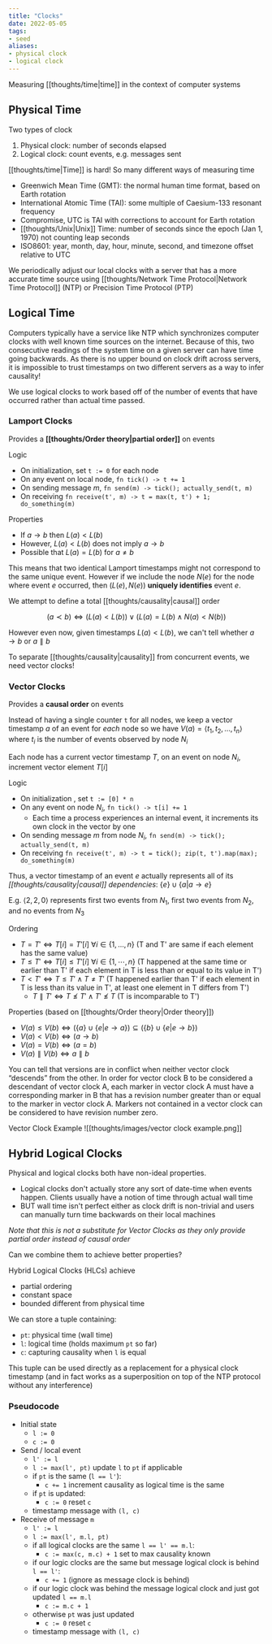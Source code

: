 ```yaml
---
title: "Clocks"
date: 2022-05-05
tags:
- seed
aliases:
- physical clock
- logical clock
---
```


Measuring [[thoughts/time|time]] in the context of computer systems

## Physical Time
Two types of clock
1. Physical clock: number of seconds elapsed
2. Logical clock: count events, e.g. messages sent

[[thoughts/time|Time]] is hard! So many different ways of measuring time
- Greenwich Mean Time (GMT): the normal human time format, based on Earth rotation
- International Atomic Time (TAI): some multiple of Caesium-133 resonant frequency
- Compromise, UTC is TAI with corrections to account for Earth rotation
- [[thoughts/Unix|Unix]] Time: number of seconds since the epoch (Jan 1, 1970) not counting leap seconds
- ISO8601: year, month, day, hour, minute, second, and timezone offset relative to UTC

We periodically adjust our local clocks with a server that has a more accurate time source using [[thoughts/Network Time Protocol|Network Time Protocol]] (NTP) or Precision Time Protocol (PTP)

## Logical Time
Computers typically have a service like NTP which synchronizes computer clocks with well known time sources on the internet. Because of this, two consecutive readings of the system time on a given server can have time going backwards. As there is no upper bound on clock drift across servers, it is impossible to trust timestamps on two different servers as a way to infer causality!

We use logical clocks to work based off of the number of events that have occurred rather than actual time passed.

### Lamport Clocks
Provides a **[[thoughts/Order theory|partial order]]** on events

Logic
- On initialization, set `t := 0` for each node
- On any event on local node, `fn tick() -> t += 1`
- On sending message $m$, `fn send(m) -> tick(); actually_send(t, m)`
- On receiving `fn receive(t', m) -> t = max(t, t') + 1; do_something(m)`

Properties
- If $a \rightarrow b$ then $L(a) < L(b)$
- However, $L(a) < L(b)$ does not imply $a \rightarrow b$
- Possible that $L(a) = L(b)$ for $a \neq b$

This means that two identical Lamport timestamps might not correspond to the same unique event. However if we include the node $N(e)$ for the node where event $e$ occurred, then $(L(e), N(e))$ **uniquely identifies** event $e$.

We attempt to define a total [[thoughts/causality|causal]] order

$$(a \prec b) \iff (L(a) < L(b)) \lor (L(a) = L(b) \land N(a) < N(b))$$

However even now, given timestamps $L(a) < L(b)$, we can't tell whether $a \rightarrow b$ or $a \parallel b$

To separate [[thoughts/causality|causality]] from concurrent events, we need vector clocks!

### Vector Clocks
Provides a **causal order** on events

Instead of having a single counter `t` for all nodes, we keep a vector timestamp $a$ of an event for *each* node so we have $V(a) = \langle t_1, t_2, \ldots, t_n \rangle$ where $t_i$ is the number of events observed by node $N_i$

Each node has a current vector timestamp $T$, on an event on node $N_i$, increment vector element $T[i]$

Logic
- On initialization , set `t := [0] * n`
- On any event on node $N_i$, `fn tick() -> t[i] += 1`
	- Each time a process experiences an internal event, it increments its own clock in the vector by one
- On sending message $m$ from node $N_i$, `fn send(m) -> tick(); actually_send(t, m)`
- On receiving `fn receive(t', m) -> t = tick(); zip(t, t').map(max); do_something(m)`

Thus, a vector timestamp of an event $e$ actually represents all of its *[[thoughts/causality|causal]] dependencies*: $\{ e \} \cup \{a | a \rightarrow e \}$

E.g. $\langle 2, 2, 0 \rangle$ represents first two events from $N_1$, first two events from $N_2$, and no events from $N_3$

Ordering
- $T= T' \iff T[i] = T'[i] \ \forall i \in \{1, \ldots, n\}$ (T and T' are same if each element has the same value)
- $T \leq T' \iff T[i] \leq T'[i] \ \forall i \in \{1, \cdots, n\}$ (T happened at the same time or earlier than T' if each element in T is less than or equal to its value in T')
- $T < T' \iff T \leq T' \land T \neq T'$ (T happened earlier than T' if each element in T is less than its value in T', at least one element in T differs from T')
	- $T \parallel T' \iff T \nleq T' \land T' \nleq T$ (T is incomparable to T')

Properties (based on [[thoughts/Order theory|Order theory]])
- $V(a) \leq V(b) \iff (\{a\} \cup \{e | e \rightarrow a\}) \subseteq (\{b\} \cup \{e | e \rightarrow b\})$
- $V(a) < V(b) \iff (a \rightarrow b)$
- $V(a) = V(b) \iff (a = b)$
- $V(a) \parallel V(b) \iff a \parallel b$

You can tell that versions are in conflict when neither vector clock “descends” from the other. In order for vector clock B to be considered a descendant of vector clock A, each marker in vector clock A must have a corresponding marker in B that has a revision number greater than or equal to the marker in vector clock A. Markers not contained in a vector clock can be considered to have revision number zero.

Vector Clock Example
![[thoughts/images/vector clock example.png]]

## Hybrid Logical Clocks
Physical and logical clocks both have non-ideal properties.
- Logical clocks don't actually store any sort of date-time when events happen. Clients usually have a notion of time through actual wall time
- BUT wall time isn't perfect either as clock drift is non-trivial and users can manually turn time backwards on their local machines

*Note that this is not a substitute for Vector Clocks as they only provide partial order instead of causal order*

Can we combine them to achieve better properties? 

Hybrid Logical Clocks (HLCs) achieve
- partial ordering
- constant space
- bounded different from physical time

We can store a tuple containing:
- `pt`: physical time (wall time)
- `l`: logical time (holds maximum `pt` so far)
- `c`: capturing causality when `l` is equal

This tuple can be used directly as a replacement for a physical clock timestamp (and in fact works as a superposition on top of the NTP protocol without any interference)

### Pseudocode
- Initial state
	- `l := 0`
	- `c := 0`
- Send / local event
	- `l' := l`
	- `l := max(l', pt)` update `l` to `pt` if applicable
	- if `pt` is the same (`l == l'`):
		- `c += 1` increment causality as logical time is the same
	- if `pt` is updated:
		- `c := 0` reset `c`
	- timestamp message with `(l, c)`
- Receive of message `m`
	- `l' := l`
	- `l := max(l', m.l, pt)`
	- if all logical clocks are the same `l == l' == m.l`:
		- `c := max(c, m.c) + 1` set to max causality known
	- if our logic clocks are the same but message logical clock is behind `l == l'`:
		- `c += 1` (ignore as message clock is behind)
	- if our logic clock was behind the message logical clock and just got updated `l == m.l`
		- `c := m.c + 1`
	- otherwise `pt` was just updated
		- `c := 0` reset `c`
	- timestamp message with `(l, c)`